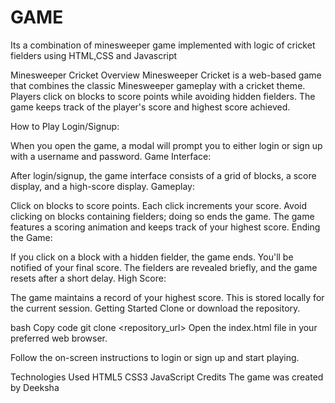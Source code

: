 # GAME
Its a combination of minesweeper game implemented with logic of cricket fielders using HTML,CSS and Javascript

Minesweeper Cricket
Overview
Minesweeper Cricket is a web-based game that combines the classic Minesweeper gameplay with a cricket theme. Players click on blocks to score points while avoiding hidden fielders. The game keeps track of the player's score and highest score achieved.

How to Play
Login/Signup:

When you open the game, a modal will prompt you to either login or sign up with a username and password.
Game Interface:

After login/signup, the game interface consists of a grid of blocks, a score display, and a high-score display.
Gameplay:

Click on blocks to score points. Each click increments your score.
Avoid clicking on blocks containing fielders; doing so ends the game.
The game features a scoring animation and keeps track of your highest score.
Ending the Game:

If you click on a block with a hidden fielder, the game ends. You'll be notified of your final score.
The fielders are revealed briefly, and the game resets after a short delay.
High Score:

The game maintains a record of your highest score. This is stored locally for the current session.
Getting Started
Clone or download the repository.

bash
Copy code
git clone <repository_url>
Open the index.html file in your preferred web browser.

Follow the on-screen instructions to login or sign up and start playing.

Technologies Used
HTML5
CSS3
JavaScript
Credits
The game was created by Deeksha

